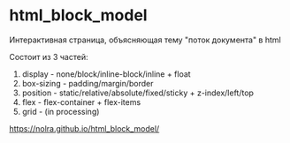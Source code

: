 # html_block_model
Интерактивная страница, объясняющая тему "поток документа" в html

Состоит из 3 частей:
1) display - none/block/inline-block/inline + float
2) box-sizing - padding/margin/border
3) position - static/relative/absolute/fixed/sticky + z-index/left/top
4) flex - flex-container + flex-items
5) grid - (in processing)

https://nolra.github.io/html_block_model/
